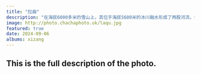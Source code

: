```yaml
---
title: "拉曲"
description: "在海拔6000多米的雪山上，其位于海拔5600米的冰川融水形成了两股河流，分别是塘色曲、西布曲，在海拔4800米处汇合成了拉曲，在海拔4400米处与京藏铁路、G6、G109相遇。最后流入旁多水库。"
image: http://photo.chachaphoto.uk/laqu.jpg
featured: true
date: 2024-09-06
albums: xizang
---
```


## This is the full description of the photo.
